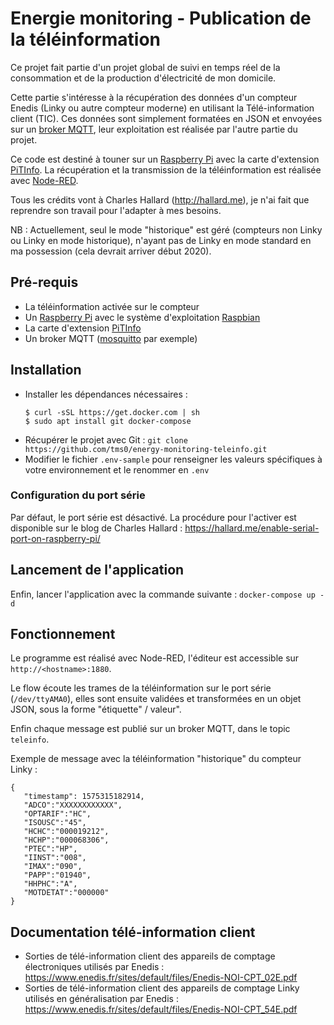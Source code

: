 # Energie monitoring - Publication de la téléinformation

Ce projet fait partie d'un projet global de suivi en temps réel de la consommation et de la production d'électricité de mon domicile.

Cette partie s'intéresse à la récupération des données d'un compteur Enedis (Linky ou autre compteur moderne) en utilisant la Télé-information client (TIC).
Ces données sont simplement formatées en JSON et envoyées sur un [broker MQTT](https://fr.wikipedia.org/wiki/MQTT), leur exploitation est réalisée par l'autre partie du projet.

Ce code est destiné à touner sur un [Raspberry Pi](https://www.raspberrypi.org/) avec la carte d'extension [PiTInfo](https://hallard.me/pitinfov12-light/). La récupération et la transmission de la téléinformation est réalisée avec [Node-RED](https://nodered.org/).

Tous les crédits vont à Charles Hallard (http://hallard.me), je n'ai fait que reprendre son travail pour l'adapter à mes besoins.

NB : Actuellement, seul le mode "historique" est géré (compteurs non Linky ou Linky en mode historique), n'ayant pas de Linky en mode standard en ma possession (cela devrait arriver début 2020).

## Pré-requis

- La téléinformation activée sur le compteur
- Un [Raspberry Pi](https://www.raspberrypi.org) avec le système d'exploitation [Raspbian](https://www.raspberrypi.org/downloads/raspbian/)
- La carte d'extension [PiTInfo](https://www.tindie.com/products/Hallard/pitinfo/)
- Un broker MQTT ([mosquitto](https://mosquitto.org/download/) par exemple)

## Installation

- Installer les dépendances nécessaires :
  ```
  $ curl -sSL https://get.docker.com | sh
  $ sudo apt install git docker-compose
  ```
- Récupérer le projet avec Git : `git clone https://github.com/tms0/energy-monitoring-teleinfo.git`
- Modifier le fichier `.env-sample` pour renseigner les valeurs spécifiques à votre environnement et le renommer en `.env`

### Configuration du port série

Par défaut, le port série est désactivé. La procédure pour l'activer est disponible sur le blog de Charles Hallard : https://hallard.me/enable-serial-port-on-raspberry-pi/

## Lancement de l'application

Enfin, lancer l'application avec la commande suivante : `docker-compose up -d`

## Fonctionnement

Le programme est réalisé avec Node-RED, l'éditeur est accessible sur `http://<hostname>:1880`.

Le flow écoute les trames de la téléinformation sur le port série (`/dev/ttyAMA0`), elles sont ensuite validées et transformées en un objet JSON, sous la forme "étiquette" / valeur".

Enfin chaque message est publié sur un broker MQTT, dans le topic `teleinfo`.

Exemple de message avec la téléinformation "historique" du compteur Linky :
```
{ 
   "timestamp": 1575315182914,
   "ADCO":"XXXXXXXXXXXX",
   "OPTARIF":"HC",
   "ISOUSC":"45",
   "HCHC":"000019212",
   "HCHP":"000068306",
   "PTEC":"HP",
   "IINST":"008",
   "IMAX":"090",
   "PAPP":"01940",
   "HHPHC":"A",
   "MOTDETAT":"000000"
}
```

## Documentation télé-information client

- Sorties de télé-information client des appareils de comptage électroniques utilisés par Enedis : https://www.enedis.fr/sites/default/files/Enedis-NOI-CPT_02E.pdf
- Sorties de télé-information client des appareils de comptage Linky utilisés en généralisation par Enedis : https://www.enedis.fr/sites/default/files/Enedis-NOI-CPT_54E.pdf
